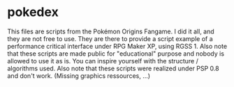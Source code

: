 # pokedex
This files are scripts from the Pokémon Origins Fangame. I did it all, and they are not free to use. They are there to provide a script example of a performance critical interface under RPG Maker XP, using RGSS 1. 
Also note that these scripts are made public for "educational" purpose and nobody is allowed to use it as is. You can inspire yourself with the structure / algorithms used. Also note that these scripts were realized under PSP 0.8 and don't work. (Missing graphics ressources, ...)
